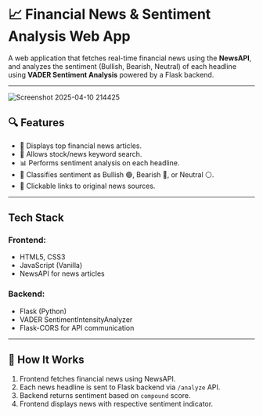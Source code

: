 # 📈 Financial News & Sentiment Analysis Web App

A web application that fetches real-time financial news using the **NewsAPI**, and analyzes the sentiment (Bullish, Bearish, Neutral) of each headline using **VADER Sentiment Analysis** powered by a Flask backend.

---

![Screenshot 2025-04-10 214425](https://github.com/user-attachments/assets/072bf4ef-f0cc-4dde-9f5a-bc226938ee36)

## 🔍 Features

- 📰 Displays top financial news articles.
- 🔎 Allows stock/news keyword search.
- 📊 Performs sentiment analysis on each headline.
- 🎯 Classifies sentiment as Bullish 🟢, Bearish 🔴, or Neutral ⚪.
- 🔗 Clickable links to original news sources.

---

##  Tech Stack

### Frontend:
- HTML5, CSS3
- JavaScript (Vanilla)
- NewsAPI for news articles

### Backend:
- Flask (Python)
- VADER SentimentIntensityAnalyzer
- Flask-CORS for API communication

---

## 🚀 How It Works

1. Frontend fetches financial news using NewsAPI.
2. Each news headline is sent to Flask backend via `/analyze` API.
3. Backend returns sentiment based on `compound` score.
4. Frontend displays news with respective sentiment indicator.

